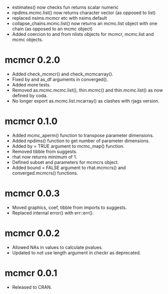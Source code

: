 - estimates() now checks fun returns scalar numeric
- npdims.mcmc.list() now returns character vector (as opposed to list)
- replaced nsims.mcmcr etc with nsims.default
- collapse_chains.mcmc.list() now returns an mcmc.list object with one chain (as opposed to an mcmc object)
- Added coercion to and from nlists objects for mcmcr, mcmc.list and mcmc objects.

# mcmcr 0.2.0

- Added check_mcmcr() and check_mcmcarray().
- Fixed by and as_df arguments in converged().
- Added more tests.
- Removed as.mcmc.mcmc.list(), thin.mcmc() and thin.mcmc.list() as now defined by coda.
- No longer export as.mcmc.list.mcarray() as clashes with rjags version.

# mcmcr 0.1.0

- Added mcmc_aperm() function to transpose parameter dimensions.
- Added npdims() function to get number of parameter dimensions.
- Added by = TRUE argument to mcmc_map() function.
- Removed tibble from suggests.
- rhat now returns minimum of 1.
- Defined subset and parameters for mcmcrs object.
- Added bound = FALSE argument to rhat.mcmcrs() and converged.mcmcrs() functions.

# mcmcr 0.0.3

- Moved graphics, coef, tibble from imports to suggests.
- Replaced internal error() with err::err().

# mcmcr 0.0.2

- Allowed NAs in values to calculate pvalues.
- Updated to not use length argument in checkr as deprecated.

# mcmcr 0.0.1

- Released to CRAN.
